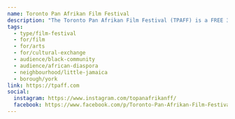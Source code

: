```yaml
---
name: Toronto Pan Afrikan Film Festival
description: "The Toronto Pan Afrikan Film Festival (TPAFF) is a FREE 3-day community festival held in the month of Emancipation (August) that showcases documentary films made by local Black filmmakers, alongside a curated selection of films made by international filmmakers of the diaspora. The festival shares stories that anchor the storytelling of African liberation, spirituality, Black displacement and exploitation."
tags:
  - type/film-festival
  - for/film
  - for/arts
  - for/cultural-exchange
  - audience/black-community
  - audience/african-diaspora
  - neighbourhood/little-jamaica
  - borough/york
link: https://tpaff.com
social:
  instagram: https://www.instagram.com/topanafrikanff/
  facebook: https://www.facebook.com/p/Toronto-Pan-Afrikan-Film-Festival-100090526993190/
---
```


